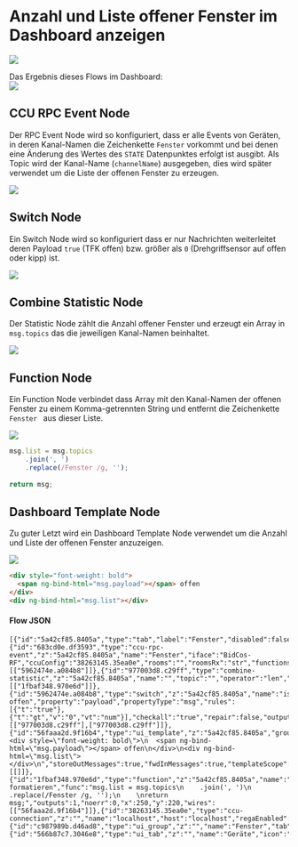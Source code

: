 # Anzahl und Liste offener Fenster im Dashboard anzeigen

![](images/window-1.png)


Das Ergebnis dieses Flows im Dashboard:    
![](images/window-7.png)

## CCU RPC Event Node

Der RPC Event Node wird so konfiguriert, dass er alle Events von Geräten, in deren Kanal-Namen die Zeichenkette `Fenster` vorkommt und bei denen eine Änderung des Wertes des `STATE` Datenpunktes erfolgt ist ausgibt. Als Topic wird der Kanal-Name (`channelName`) ausgegeben, dies wird später verwendet um die Liste der offenen Fenster zu erzeugen.

![](images/window-2.png)


## Switch Node

Ein Switch Node wird so konfiguriert dass er nur Nachrichten weiterleitet deren Payload `true` (TFK offen) bzw. größer als `0` (Drehgriffsensor auf offen oder kipp) ist.

![](images/window-3.png)

## Combine Statistic Node

Der Statistic Node zählt die Anzahl offener Fenster und erzeugt ein Array in `msg.topics` das die jeweiligen Kanal-Namen beinhaltet.

![](images/window-4.png)


## Function Node

Ein Function Node verbindet dass Array mit den Kanal-Namen der offenen Fenster zu einem Komma-getrennten String und entfernt die Zeichenkette `Fenster ` aus dieser Liste.

![](images/window-5.png)


```javascript
msg.list = msg.topics
    .join(', ')
    .replace(/Fenster /g, '');
    
return msg;
```

## Dashboard Template Node

Zu guter Letzt wird ein Dashboard Template Node verwendet um die Anzahl und Liste der offenen Fenster anzuzeigen.

![](images/window-6.png)


```html
<div style="font-weight: bold">
  <span ng-bind-html="msg.payload"></span> offen
</div>
<div ng-bind-html="msg.list"></div>
```


#### Flow JSON

```
[{"id":"5a42cf85.8405a","type":"tab","label":"Fenster","disabled":false,"info":""},{"id":"683cd0e.df3593","type":"ccu-rpc-event","z":"5a42cf85.8405a","name":"Fenster","iface":"BidCos-RF","ccuConfig":"38263145.35ea0e","rooms":"","roomsRx":"str","functions":"","functionsRx":"str","device":"","deviceRx":"str","deviceName":"","deviceNameRx":"str","deviceType":"","deviceTypeRx":"str","channel":"","channelRx":"str","channelName":"Fenster","channelNameRx":"re","channelType":"","channelTypeRx":"str","datapoint":"STATE","datapointRx":"str","change":true,"working":false,"cache":true,"topic":"${channelName}","x":110,"y":120,"wires":[["5962474e.a084b8"]]},{"id":"977003d8.c29ff","type":"combine-statistic","z":"5a42cf85.8405a","name":"","topic":"","operator":"len","defer":250,"timeout":0,"distinction":"topic","x":420,"y":120,"wires":[["1fbaf348.970e6d"]]},{"id":"5962474e.a084b8","type":"switch","z":"5a42cf85.8405a","name":"ist offen","property":"payload","propertyType":"msg","rules":[{"t":"true"},{"t":"gt","v":"0","vt":"num"}],"checkall":"true","repair":false,"outputs":2,"x":260,"y":120,"wires":[["977003d8.c29ff"],["977003d8.c29ff"]]},{"id":"56faaa2d.9f16b4","type":"ui_template","z":"5a42cf85.8405a","group":"c987989b.d46ad8","name":"","order":0,"width":"6","height":"3","format":"<div style=\"font-weight: bold\">\n  <span ng-bind-html=\"msg.payload\"></span> offen\n</div>\n<div ng-bind-html=\"msg.list\"></div>\n","storeOutMessages":true,"fwdInMessages":true,"templateScope":"local","x":440,"y":220,"wires":[[]]},{"id":"1fbaf348.970e6d","type":"function","z":"5a42cf85.8405a","name":"Liste formatieren","func":"msg.list = msg.topics\n    .join(', ')\n    .replace(/Fenster /g, '');\n    \nreturn msg;","outputs":1,"noerr":0,"x":250,"y":220,"wires":[["56faaa2d.9f16b4"]]},{"id":"38263145.35ea0e","type":"ccu-connection","z":"","name":"localhost","host":"localhost","regaEnabled":true,"bcrfEnabled":true,"iprfEnabled":true,"virtEnabled":true,"bcwiEnabled":false,"cuxdEnabled":false,"regaPoll":true,"regaInterval":"30","rpcPingTimeout":"60","rpcInitAddress":"127.0.0.1","rpcServerHost":"127.0.0.1","rpcBinPort":"2047","rpcXmlPort":"2048"},{"id":"c987989b.d46ad8","type":"ui_group","z":"","name":"Fenster","tab":"566b87c7.3046e8","disp":true,"width":"6","collapse":false},{"id":"566b87c7.3046e8","type":"ui_tab","z":"","name":"Geräte","icon":"dashboard","order":1}]
```